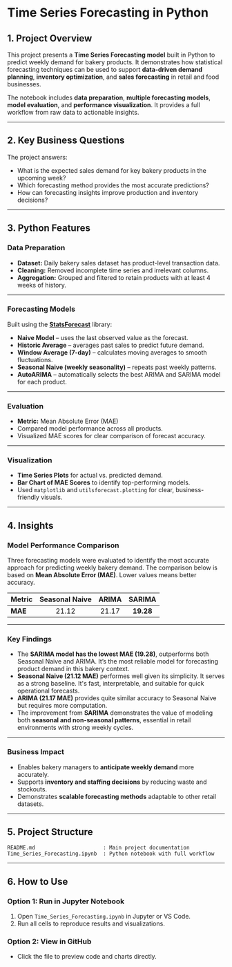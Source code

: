 # **Time Series Forecasting in Python**

## **1. Project Overview**

This project presents a **Time Series Forecasting model** built in Python to predict weekly demand for bakery products.
It demonstrates how statistical forecasting techniques can be used to support **data-driven demand planning**, **inventory optimization**, and **sales forecasting** in retail and food businesses.

The notebook includes **data preparation**, **multiple forecasting models**, **model evaluation**, and **performance visualization**. It provides a full workflow from raw data to actionable insights.

---

## **2. Key Business Questions**

The project answers:

* What is the expected sales demand for key bakery products in the upcoming week?
* Which forecasting method provides the most accurate predictions?
* How can forecasting insights improve production and inventory decisions?

---

## **3. Python Features**

### **Data Preparation**

* **Dataset:** Daily bakery sales dataset has product-level transaction data.
* **Cleaning:** Removed incomplete time series and irrelevant columns.
* **Aggregation:** Grouped and filtered to retain products with at least 4 weeks of history.

---

### **Forecasting Models**

Built using the [**StatsForecast**](https://github.com/Nixtla/statsforecast) library:

* **Naive Model** – uses the last observed value as the forecast.
* **Historic Average** – averages past sales to predict future demand.
* **Window Average (7-day)** – calculates moving averages to smooth fluctuations.
* **Seasonal Naive (weekly seasonality)** – repeats past weekly patterns.
* **AutoARIMA** – automatically selects the best ARIMA and SARIMA model for each product.

---

### **Evaluation**

* **Metric:** Mean Absolute Error (MAE)
* Compared model performance across all products.
* Visualized MAE scores for clear comparison of forecast accuracy.

---

### **Visualization**

* **Time Series Plots** for actual vs. predicted demand.
* **Bar Chart of MAE Scores** to identify top-performing models.
* Used `matplotlib` and `utilsforecast.plotting` for clear, business-friendly visuals.

---

## **4. Insights**

### **Model Performance Comparison**

Three forecasting models were evaluated to identify the most accurate approach for predicting weekly bakery demand.
The comparison below is based on **Mean Absolute Error (MAE)**. Lower values means better accuracy.

| Metric  | Seasonal Naive | ARIMA |   SARIMA  |
| :------ | :------------: | :---: | :-------: |
| **MAE** |      21.12     | 21.17 | **19.28** |

---

### **Key Findings**

* The **SARIMA model has the lowest MAE (19.28)**, outperforms both Seasonal Naive and ARIMA.
  It’s the most reliable model for forecasting product demand in this bakery context.
* **Seasonal Naive (21.12 MAE)** performes well given its simplicity. It serves as a strong baseline. It's fast, interpretable, and suitable for quick operational forecasts.
* **ARIMA (21.17 MAE)** provides quite similar accuracy to Seasonal Naive but requires more computation.
* The improvement from **SARIMA** demonstrates the value of modeling both **seasonal and non-seasonal patterns**, essential in retail environments with strong weekly cycles.

---

### **Business Impact**

* Enables bakery managers to **anticipate weekly demand** more accurately.
* Supports **inventory and staffing decisions** by reducing waste and stockouts.
* Demonstrates **scalable forecasting methods** adaptable to other retail datasets.

---

## **5. Project Structure**

```
README.md                      : Main project documentation  
Time_Series_Forecasting.ipynb  : Python notebook with full workflow  
```

---

## **6. How to Use**

### **Option 1: Run in Jupyter Notebook**

1. Open `Time_Series_Forecasting.ipynb` in Jupyter or VS Code.
2. Run all cells to reproduce results and visualizations.

### **Option 2: View in GitHub**

* Click the file to preview code and charts directly.

